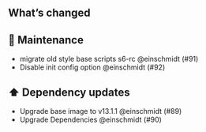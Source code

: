 ## What’s changed

## 🧰 Maintenance

- migrate old style base scripts s6-rc @einschmidt (#91)
- Disable init config option @einschmidt (#92)

## ⬆️ Dependency updates

- Upgrade base image to v13.1.1 @einschmidt (#89)
- Upgrade Dependencies @einschmidt (#90)
